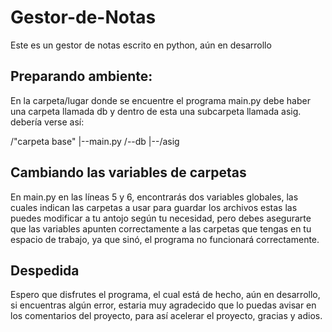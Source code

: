 # Gestor-de-Notas
Este es un gestor de notas escrito en python, aún en desarrollo

## Preparando ambiente:
En la carpeta/lugar donde se encuentre el programa main.py
debe haber una carpeta llamada db y dentro de esta
una subcarpeta llamada asig.
debería verse así:

/"carpeta base"
  |--main.py
  /--db
  |--/asig

## Cambiando las variables de carpetas
En main.py en las líneas 5 y 6, encontrarás
dos variables globales, las cuales indican 
las carpetas a usar para guardar los archivos
estas las puedes modificar a tu antojo según tu 
necesidad, pero debes asegurarte que las variables
apunten correctamente a las carpetas que tengas
en tu espacio de trabajo, ya que sinó, el 
programa no funcionará correctamente.

## Despedida
Espero que disfrutes el programa, 
el cual está de hecho, aún en desarrollo,
si encuentras algún error, estaria 
muy agradecido que lo puedas avisar
en los comentarios del proyecto, para así
acelerar el proyecto, gracias y adios.
